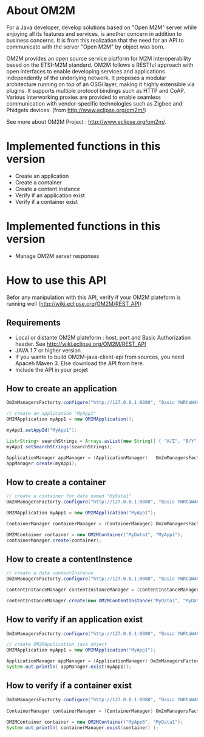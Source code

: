 # About OM2M

For a Java developer, develop solutions based on "Open M2M" server while enjoying all its features and services, is another concern in addition to business concerns. It is from this realization that the need for an API to communicate with the server "Open M2M" by object was born.

OM2M provides an open source service platform for M2M interoperability based on the ETSI-M2M standard. OM2M follows a RESTful approach with open interfaces to enable developing services and applications independently of the underlying network. It proposes a modular architecture running on top of an OSGi layer, making it highly extensible via plugins. It supports multiple protocol bindings such as HTTP and CoAP. Various interworking proxies are provided to enable seamless communication with vendor-specific technologies such as Zigbee and Phidgets devices. (from http://www.eclipse.org/om2m/)

See more about OM2M Project : http://www.eclipse.org/om2m/.

# Implemented functions in this version
* Create an application
* Create a container
* Create a content Instance
* Verify if an application exist
* Verify if a container exist

# Implemented functions in this version
* Manage OM2M server responses

# How to use this API
Befor any manipulation with this API, verify if your OM2M plateform is running well (http://wiki.eclipse.org/OM2M/REST_API)

## Requirements 
* Local or distante OM2M plateform : host, port and Basic Authorization header. See http://wiki.eclipse.org/OM2M/REST_API
* JAVA 1.7 or higher version
* If you wante to build OM2M-java-client-api from sources, you need Apaceh Maven 3.
Else download the API from here.
* Include the API in your projet 

## How to create an application
```java
Om2mManagersFactorty.configure("http://127.0.0.1:8080", "Basic YWRtaW46YWRtaW4=");

// create an application "MyApp1"
OM2MApplication myApp1 = new OM2MApplication();

myApp1.setAppId("MyApp1");

List<String> searchStrings = Arrays.asList(new String[] { "A/Z", "B/Y", "C/X" });
myApp1.setSearchStrings(searchStrings);

ApplicationManager appManager = (ApplicationManager)   Om2mManagersFactorty.getManager(Om2mManagersFactorty.APP_MANAGER);
appManager.create(myApp1);
```

## How to create a container
```java
// create a container for data named "MyData1"
Om2mManagersFactorty.configure("http://127.0.0.1:8080", "Basic YWRtaW46YWRtaW4=");

OM2MApplication myApp1 = new OM2MApplication("MyApp1");

ContainerManager containerManager = (ContainerManager) Om2mManagersFactorty.getManager(Om2mManagersFactorty.CONTAINER_MANAGER);

OM2MContainer container = new OM2MContainer("MyData1", "MyApp1");
containerManager.create(container);
```

## How to create a contentInstence
```java
// create a data contentInstance
Om2mManagersFactorty.configure("http://127.0.0.1:8080", "Basic YWRtaW46YWRtaW4=");

ContentInstanceManager contentInstanceManager = (ContentInstanceManager) Om2mManagersFactorty.getManager(Om2mManagersFactorty.CONTENT_INSTANCE_MANAGER);

contentInstanceManager.create(new OM2MContentInstance("MyData1", "MyData1", "60"));
```

## How to verify if an application exist
```java
Om2mManagersFactorty.configure("http://127.0.0.1:8080", "Basic YWRtaW46YWRtaW4=");

// create OM2MApplication java object
OM2MApplication myApp1 = new OM2MApplication("MyApp1");

ApplicationManager appManager = (ApplicationManager) Om2mManagersFactorty.getManager(Om2mManagersFactorty.APP_MANAGER);
System.out.println( appManager.exist(myApp1));
```

## How to verify if a container exist
```java
Om2mManagersFactorty.configure("http://127.0.0.1:8080", "Basic YWRtaW46YWRtaW4=");
		
ContainerManager containerManager = (ContainerManager) Om2mManagersFactorty.getManager(Om2mManagersFactorty.CONTAINER_MANAGER);
		
OM2MContainer container = new OM2MContainer("MyApp6", "MyData1");
System.out.println( containerManager.exist(container) );
```
